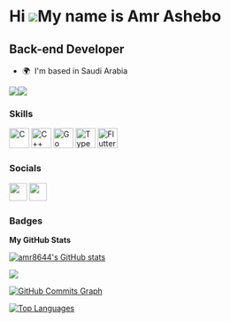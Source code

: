 Hi ![](https://user-images.githubusercontent.com/18350557/176309783-0785949b-9127-417c-8b55-ab5a4333674e.gif)My name is Amr Ashebo
==================================================================================================================================

Back-end Developer
------------------

* 🌍  I'm based in Saudi Arabia

<a href="https://www.github.com/amr8644" target="_blank" rel="noreferrer"><img
src="https://img.shields.io/github/followers/amr8644?logo=github&style=for-the-badge&color=444e59&labelColor=0f172a" /></a><a href="https://www.twitter.com/ashebo_amr" target="_blank" rel="noreferrer"><img
src="https://img.shields.io/twitter/follow/ashebo_amr?logo=twitter&style=for-the-badge&color=444e59&labelColor=0f172a"
/></a>

### Skills


<p align="left">
<a href="https://docs.microsoft.com/en-us/cpp/?view=msvc-170" target="_blank" rel="noreferrer"><img src="https://raw.githubusercontent.com/danielcranney/readme-generator/main/public/icons/skills/c-colored.svg" width="36" height="36" alt="C" /></a>
<a href="https://docs.microsoft.com/en-us/cpp/?view=msvc-170" target="_blank" rel="noreferrer"><img src="https://raw.githubusercontent.com/danielcranney/readme-generator/main/public/icons/skills/cplusplus-colored.svg" width="36" height="36" alt="C++" /></a>
<a href="https://go.dev/doc/" target="_blank" rel="noreferrer"><img src="https://raw.githubusercontent.com/danielcranney/readme-generator/main/public/icons/skills/go-colored.svg" width="36" height="36" alt="Go" /></a>
<a href="https://www.typescriptlang.org/" target="_blank" rel="noreferrer"><img src="https://raw.githubusercontent.com/danielcranney/readme-generator/main/public/icons/skills/typescript-colored.svg" width="36" height="36" alt="TypeScript" /></a>
<a href="https://flutter.dev/" target="_blank" rel="noreferrer"><img src="https://raw.githubusercontent.com/danielcranney/readme-generator/main/public/icons/skills/flutter-colored.svg" width="36" height="36" alt="Flutter" /></a>
</p>


### Socials

<p align="left"> <a href="https://www.github.com/amr8644" target="_blank" rel="noreferrer"><img src="https://raw.githubusercontent.com/danielcranney/readme-generator/main/public/icons/socials/github.svg" width="32" height="32" /></a> <a href="https://www.twitter.com/ashebo_amr" target="_blank" rel="noreferrer"><img src="https://raw.githubusercontent.com/danielcranney/readme-generator/main/public/icons/socials/twitter.svg" width="32" height="32" /></a></p>

### Badges

<b>My GitHub Stats</b>

<a href="http://www.github.com/amr8644"><img src="https://github-readme-stats.vercel.app/api?username=amr8644&show_icons=true&hide=&count_private=true&title_color=ffffff&text_color=ffffff&icon_color=444e59&bg_color=0f172a&hide_border=true&show_icons=true" alt="amr8644's GitHub stats" /></a>

<a href="http://www.github.com/amr8644"><img src="https://github-readme-streak-stats.herokuapp.com/?user=amr8644&stroke=ffffff&background=0f172a&ring=ffffff&fire=ffffff&currStreakNum=ffffff&currStreakLabel=ffffff&sideNums=ffffff&sideLabels=ffffff&dates=ffffff&hide_border=true" /></a>

<a href="http://www.github.com/amr8644"><img src="https://github-readme-activity-graph.cyclic.app/graph?username=amr8644&bg_color=0f172a&color=ffffff&line=444e59&point=ffffff&area_color=0f172a&area=true&hide_border=true&custom_title=GitHub%20Commits%20Graph" alt="GitHub Commits Graph" /></a>

<a href="https://github.com/amr8644" align="left"><img src="https://github-readme-stats.vercel.app/api/top-langs/?username=amr8644&langs_count=10&title_color=ffffff&text_color=ffffff&icon_color=444e59&bg_color=0f172a&hide_border=true&locale=en&custom_title=Top%20%Languages" alt="Top Languages" /></a>
